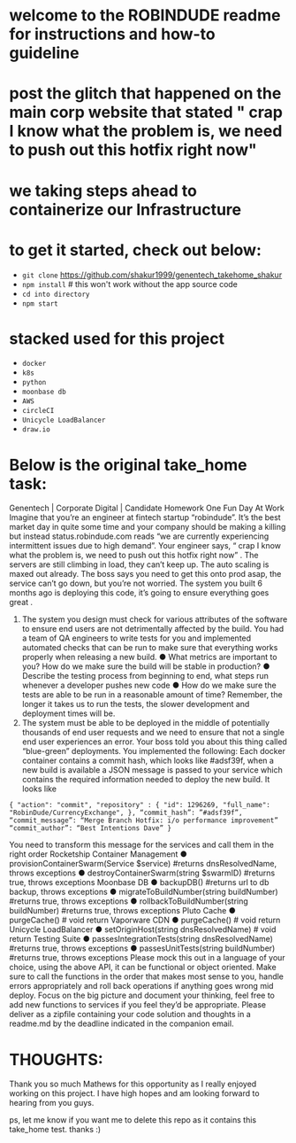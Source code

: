 # welcome to the ROBINDUDE readme for instructions and how-to guideline

# post the glitch that happened on the main corp website that stated " crap I know what the problem is, we need to push out this hotfix right now"
# we taking steps ahead to containerize our Infrastructure 

# to get it started, check out below:
* `git clone` https://github.com/shakur1999/genentech_takehome_shakur
* `npm install` # this won't work without the app source code
* `cd into directory`
* `npm start`

# stacked used for this project
* `docker`
* `k8s`
* `python`
* `moonbase db`
* `AWS`
* `circleCI`
* `Unicycle LoadBalancer`
* `draw.io`



# Below is the original take_home task:

Genentech | Corporate Digital | Candidate Homework
One Fun Day At Work
Imagine that you’re an engineer at fintech startup “robindude”. It’s the best market day in quite
some time and your company should be making a killing but instead status.robindude.com
reads “we are currently experiencing intermittent issues due to high demand”.
Your engineer says, “ crap I know what the problem is, we need to push out this hotfix right
now” . The servers are still climbing in load, they can’t keep up. The auto scaling is maxed out
already. The boss says you need to get this onto prod asap, the service can’t go down, but you’re
not worried. The system you built 6 months ago is deploying this code, it’s going to ensure
everything goes great .
1. The system you design must check for various attributes of the software to ensure end users are not
detrimentally affected by the build. You had a team of QA engineers to write tests for you and
implemented automated checks that can be run to make sure that everything works properly when
releasing a new build.
● What metrics are important to you? How do we make sure the build will be stable in production?
● Describe the testing process from beginning to end, what steps run whenever a developer pushes new
code
● How do we make sure the tests are able to be run in a reasonable amount of time? Remember, the
longer it takes us to run the tests, the slower development and deployment times will be.
2. The system must be able to be deployed in the middle of potentially thousands of end user requests and
we need to ensure that not a single end user experiences an error. Your boss told you about this thing
called “blue-green” deployments. You implemented the following:
Each docker container contains a commit hash, which looks like #adsf39f, when a new build is available a
JSON message is passed to your service which contains the required information needed to deploy the new
build.
It looks like

`{
"action": "commit",
"repository" : {
"id": 1296269,
"full_name": "RobinDude/CurrencyExchange",
},
“commit_hash”: ”#adsf39f”,
“commit_message”: “Merge Branch Hotfix: i/o performance improvement”
“commit_author”: “Best Intentions Dave”
}`

You need to transform this message for the services and call them in the right order
Rocketship Container Management
● provisionContainerSwarm(Service $service) #returns dnsResolvedName, throws exceptions
● destroyContainerSwarm(string $swarmID) #returns true, throws exceptions
Moonbase DB
● backupDB() #returns url to db backup, throws exceptions
● migrateToBuildNumber(string buildNumber) #returns true, throws exceptions
● rollbackToBuildNumber(string buildNumber) #returns true, throws exceptions
Pluto Cache
● purgeCache() # void return
Vaporware CDN
● purgeCache() # void return
Unicycle LoadBalancer
● setOriginHost(string dnsResolvedName) # void return
Testing Suite
● passesIntegrationTests(string dnsResolvedName) #returns true, throws exceptions
● passesUnitTests(string buildNumber) #returns true, throws exceptions
Please mock this out in a language of your choice, using the above API, it can be functional or object oriented.
Make sure to call the functions in the order that makes most sense to you, handle errors appropriately and roll
back operations if anything goes wrong mid deploy. Focus on the big picture and document your thinking, feel
free to add new functions to services if you feel they’d be appropriate.
Please deliver as a zipfile containing your code solution and thoughts in a readme.md by the deadline
indicated in the companion email.

# THOUGHTS:
Thank you so much Mathews for this opportunity as I really enjoyed working on this project.
I have high hopes and am looking forward to hearing from you guys.

ps, let me know if you want me to delete this repo as it contains this take_home test. thanks :)

